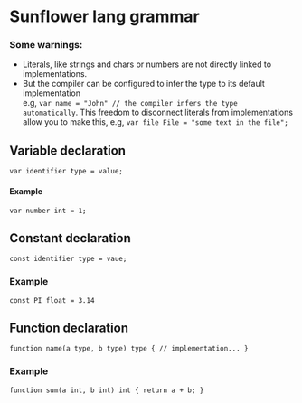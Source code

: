 # Sunflower lang grammar

### Some warnings:

- Literals, like strings and chars or numbers are not directly linked to implementations.
- But the compiler can be configured to infer the type to its default implementation  
e.g, `var name = "John" // the compiler infers the type automatically`.
This freedom to disconnect literals from implementations allow you to make this, e.g, `var file File = "some text in the file";`


## Variable declaration

`var identifier type = value;`

#### Example

`var number int = 1;`

## Constant declaration

`const identifier type = vaue;`

### Example

`const PI float = 3.14`

## Function declaration

`
function name(a type, b type) type {
  // implementation...
}
`

### Example

`
function sum(a int, b int) int {
  return a + b;
}
`
